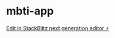 # mbti-app

[Edit in StackBlitz next generation editor ⚡️](https://stackblitz.com/~/github.com/WeimingLu1/mbti-app)